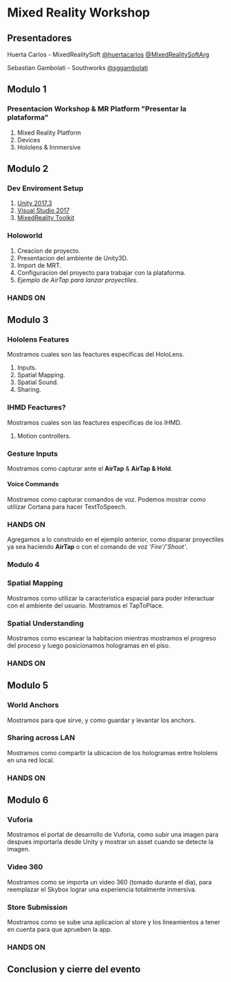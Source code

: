 # Mixed Reality Workshop
##	Presentadores 

Huerta Carlos - MixedRealitySoft [@huertacarlos](https://twitter.com/huertacarlos)
[@MixedRealitySoftArg](https://twitter.com/MixedRealitySoftArg)

Sebastian Gambolati - Southworks [@sggambolati](https://twitter.com/sggambolati)

## Modulo 1
### Presentacion Workshop & MR Platform	"Presentar la plataforma"
1. Mixed Reality Platform
1. Devices
1. Hololens & Innmersive

## Modulo 2
###	Dev Enviroment Setup
1. [Unity 2017.3](https://store.unity.com/es/?_ga=2.230160092.1974006922.1519042656-1356968809.1509114160)
1. [Visual Studio 2017](https://www.visualstudio.com/downloads/)
1. [MixedReality Toolkit](https://github.com/Microsoft/MixedRealityToolkit-Unity/releases/download/2017.2.1.2/HoloToolkit-Unity-2017.2.1.2.unitypackage)

### Holoworld
1. Creacion de proyecto.
1. Presentacion del ambiente de Unity3D.
1. Import de MRT.
1. Configuracion del proyecto para trabajar con la plataforma.
1. _Ejemplo de AirTap para lanzar proyectiles_.

### HANDS ON	

## Modulo 3
###	Hololens Features
Mostramos cuales son las feactures especificas del HoloLens.
1. Inputs.
1. Spatial Mapping.
1. Spatial Sound.
1. Sharing.

### IHMD Feactures?
Mostramos cuales son las feactures especificas de los IHMD.
1. Motion controllers.

### Gesture Inputs
Mostramos como capturar ante el **AirTap** & **AirTap & Hold**.

#### Voice Commands
Mostramos como capturar comandos de voz. Podemos mostrar como utilizar Cortana para hacer TextToSpeech.

###	HANDS ON
Agregamos a lo construido en el ejemplo anterior, como disparar proyectiles ya sea haciendo **AirTap** o con el comando de voz _'Fire'/'Shoot'_.

### Modulo 4
### Spatial Mapping
Mostramos como utilizar la caracteristica espacial para poder interactuar con el ambiente del usuario. Mostramos el TapToPlace.

### Spatial Understanding
Mostramos como escanear la habitacion mientras mostramos el progreso del proceso y luego posicionamos hologramas en el piso.

### HANDS ON

## Modulo 5
### World Anchors
Mostramos para que sirve, y como guardar y levantar los anchors.

###	Sharing across LAN
Mostramos como compartir la ubicacion de los hologramas entre hololens en una red local.

###	HANDS ON

## Modulo 6
### Vuforia
Mostramos el portal de desarrollo de Vuforia, como subir una imagen para despues importarla desde Unity y mostrar un asset cuando se detecte la imagen.

### Video 360
Mostramos como se importa un video 360 (tomado durante el dia), para reemplazar el Skybox lograr una experiencia totalmente inmersiva.

### Store Submission	
Mostramos como se sube una aplicacion al store y los lineamientos a tener en cuenta para que aprueben la app.

###	HANDS ON

## Conclusion y cierre del evento
